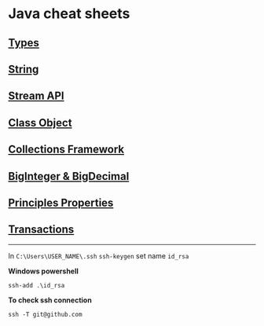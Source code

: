 # Java cheat sheets

## [Types](https://github.com/xdpiqbx/java-cheat-sheets/tree/main/app/src/main/java/com/dpiqb/Types)

## [String](https://github.com/xdpiqbx/java-cheat-sheets/tree/main/app/src/main/java/com/dpiqb/String)

## [Stream API](https://github.com/xdpiqbx/java-cheat-sheets/tree/main/app/src/main/java/com/dpiqb/StreamAPI)

## [Class Object](https://github.com/xdpiqbx/java-cheat-sheets/tree/main/app/src/main/java/com/dpiqb/Object)

## [Collections Framework](https://github.com/xdpiqbx/java-cheat-sheets/tree/main/app/src/main/java/com/dpiqb/Collections_Framework)

## [BigInteger & BigDecimal](https://github.com/xdpiqbx/java-cheat-sheets/tree/main/app/src/main/java/com/dpiqb/BigInteger_BigDecimal)

## [Principles Properties](https://github.com/xdpiqbx/java-cheat-sheets/tree/main/app/src/main/java/com/dpiqb/Principles_Properties)

## [Transactions](https://github.com/xdpiqbx/java-cheat-sheets/tree/main/app/src/main/java/com/dpiqb/Transactions)

---
In `C:\Users\USER_NAME\.ssh`
`ssh-keygen` set name `id_rsa`

**Windows powershell**
```code
ssh-add .\id_rsa
```

**To check ssh connection** 
```code 
ssh -T git@github.com
```